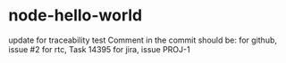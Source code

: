 # node-hello-world
update for traceability test
Comment in the commit should be:
for github, issue #2
for rtc, Task 14395
for jira, issue PROJ-1
